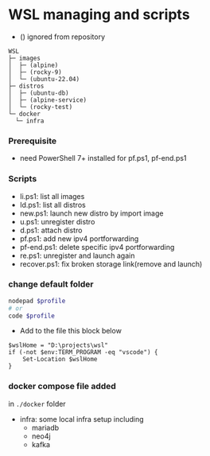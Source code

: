 # WSL managing and scripts

- () ignored from repository
```text
WSL
├─ images
│  ├─ (alpine)
│  ├─ (rocky-9)
│  └─ (ubuntu-22.04)
├─ distros
│  ├─ (ubuntu-db)
│  ├─ (alpine-service)
│  └─ (rocky-test)
└─ docker
  └─ infra
```

### Prerequisite

- need PowerShell 7+ installed for pf.ps1, pf-end.ps1

### Scripts

- li.ps1: list all images
- ld.ps1: list all distros
- new.ps1: launch new distro by import image
- u.ps1: unregister distro
- d.ps1: attach distro
- pf.ps1: add new ipv4 portforwarding
- pf-end.ps1: delete specific ipv4 portforwarding
- re.ps1: unregister and launch again
- recover.ps1: fix broken storage link(remove and launch)

### change default folder
```PowerShell
nodepad $profile
# or
code $profile
```
- Add to the file this block below
```text
$wslHome = "D:\projects\wsl"
if (-not $env:TERM_PROGRAM -eq "vscode") {
    Set-Location $wslHome
}
```

### docker compose file added

in `./docker` folder

- infra: some local infra setup including
    - mariadb
    - neo4j
    - kafka